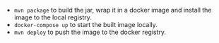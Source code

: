- `mvn package` to build the jar, wrap it in a docker image and install the image to the local registry.
- `docker-compose up` to start the built image locally.
- `mvn deploy` to push the image to the docker registry.